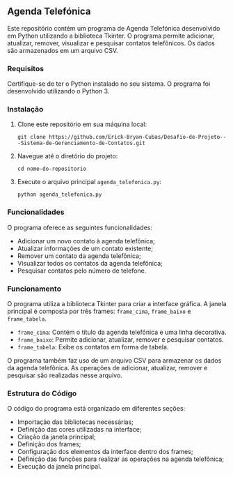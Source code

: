## Agenda Telefónica

Este repositório contém um programa de Agenda Telefónica desenvolvido em Python utilizando a biblioteca Tkinter. O programa permite adicionar, atualizar, remover, visualizar e pesquisar contatos telefônicos. Os dados são armazenados em um arquivo CSV.

### Requisitos

Certifique-se de ter o Python instalado no seu sistema. O programa foi desenvolvido utilizando o Python 3.

### Instalação

1. Clone este repositório em sua máquina local:

   ```
   git clone https://github.com/Erick-Bryan-Cubas/Desafio-de-Projeto---Sistema-de-Gerenciamento-de-Contatos.git
   ```

2. Navegue até o diretório do projeto:

   ```
   cd nome-do-repositorio
   ```

3. Execute o arquivo principal `agenda_telefonica.py`:

   ```
   python agenda_telefonica.py
   ```

### Funcionalidades

O programa oferece as seguintes funcionalidades:

- Adicionar um novo contato à agenda telefônica;
- Atualizar informações de um contato existente;
- Remover um contato da agenda telefônica;
- Visualizar todos os contatos da agenda telefônica;
- Pesquisar contatos pelo número de telefone.

### Funcionamento

O programa utiliza a biblioteca Tkinter para criar a interface gráfica. A janela principal é composta por três frames: `frame_cima`, `frame_baixo` e `frame_tabela`.

- `frame_cima`: Contém o título da agenda telefônica e uma linha decorativa.
- `frame_baixo`: Permite adicionar, atualizar, remover e pesquisar contatos.
- `frame_tabela`: Exibe os contatos em forma de tabela.

O programa também faz uso de um arquivo CSV para armazenar os dados da agenda telefônica. As operações de adicionar, atualizar, remover e pesquisar são realizadas nesse arquivo.

### Estrutura do Código

O código do programa está organizado em diferentes seções:

- Importação das bibliotecas necessárias;
- Definição das cores utilizadas na interface;
- Criação da janela principal;
- Definição dos frames;
- Configuração dos elementos da interface dentro dos frames;
- Definição das funções para realizar as operações na agenda telefônica;
- Execução da janela principal.